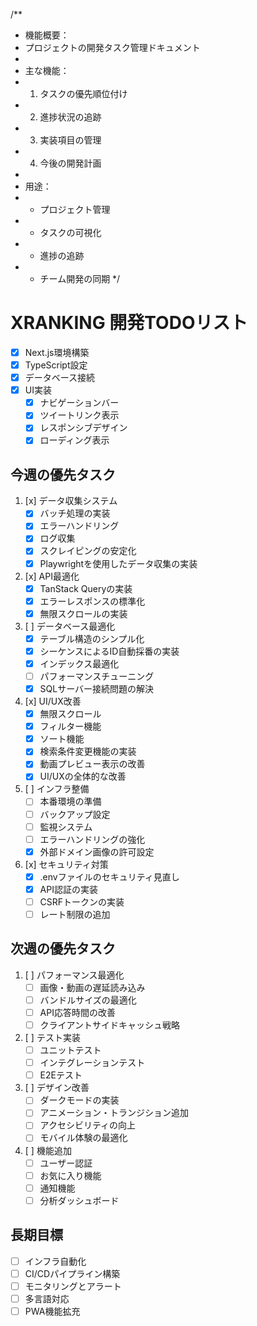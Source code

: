 /**
 * 機能概要：
 * プロジェクトの開発タスク管理ドキュメント
 * 
 * 主な機能：
 * 1. タスクの優先順位付け
 * 2. 進捗状況の追跡
 * 3. 実装項目の管理
 * 4. 今後の開発計画
 * 
 * 用途：
 * - プロジェクト管理
 * - タスクの可視化
 * - 進捗の追跡
 * - チーム開発の同期
 */

# XRANKING 開発TODOリスト

- [x] Next.js環境構築
- [x] TypeScript設定
- [x] データベース接続
- [x] UI実装
  - [x] ナビゲーションバー
  - [x] ツイートリンク表示
  - [x] レスポンシブデザイン
  - [x] ローディング表示

## 今週の優先タスク
1. [x] データ収集システム
   - [x] バッチ処理の実装
   - [x] エラーハンドリング
   - [x] ログ収集
   - [x] スクレイピングの安定化
   - [x] Playwrightを使用したデータ収集の実装

2. [x] API最適化
   - [x] TanStack Queryの実装
   - [x] エラーレスポンスの標準化
   - [x] 無限スクロールの実装

3. [ ] データベース最適化
   - [x] テーブル構造のシンプル化
   - [x] シーケンスによるID自動採番の実装
   - [x] インデックス最適化
   - [ ] パフォーマンスチューニング
   - [x] SQLサーバー接続問題の解決

4. [x] UI/UX改善
   - [x] 無限スクロール
   - [x] フィルター機能
   - [x] ソート機能
   - [x] 検索条件変更機能の実装
   - [x] 動画プレビュー表示の改善
   - [x] UI/UXの全体的な改善

5. [ ] インフラ整備
   - [ ] 本番環境の準備
   - [ ] バックアップ設定
   - [ ] 監視システム
   - [ ] エラーハンドリングの強化
   - [x] 外部ドメイン画像の許可設定

6. [x] セキュリティ対策
   - [x] .envファイルのセキュリティ見直し
   - [x] API認証の実装
   - [ ] CSRFトークンの実装
   - [ ] レート制限の追加

## 次週の優先タスク
1. [ ] パフォーマンス最適化
   - [ ] 画像・動画の遅延読み込み
   - [ ] バンドルサイズの最適化
   - [ ] API応答時間の改善
   - [ ] クライアントサイドキャッシュ戦略

2. [ ] テスト実装
   - [ ] ユニットテスト
   - [ ] インテグレーションテスト
   - [ ] E2Eテスト

3. [ ] デザイン改善
   - [ ] ダークモードの実装
   - [ ] アニメーション・トランジション追加
   - [ ] アクセシビリティの向上
   - [ ] モバイル体験の最適化

4. [ ] 機能追加
   - [ ] ユーザー認証
   - [ ] お気に入り機能
   - [ ] 通知機能
   - [ ] 分析ダッシュボード

## 長期目標
- [ ] インフラ自動化
- [ ] CI/CDパイプライン構築
- [ ] モニタリングとアラート
- [ ] 多言語対応
- [ ] PWA機能拡充